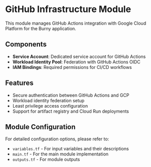 # GitHub Infrastructure Module

This module manages GitHub Actions integration with Google Cloud Platform for the Burny application.

## Components

- **Service Account**: Dedicated service account for GitHub Actions
- **Workload Identity Pool**: Federation with GitHub Actions OIDC
- **IAM Bindings**: Required permissions for CI/CD workflows

## Features

- Secure authentication between GitHub Actions and GCP
- Workload identity federation setup
- Least privilege access configuration
- Support for artifact registry and Cloud Run deployments

## Module Configuration

For detailed configuration options, please refer to:

- `variables.tf` - For input variables and their descriptions
- `main.tf` - For the main module implementation
- `outputs.tf` - For module outputs
